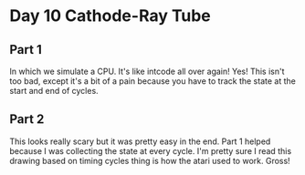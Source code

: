 # Day 10 Cathode-Ray Tube

## Part 1

In which we simulate a CPU. It's like intcode all over again! Yes! This isn't too bad, except it's a bit of a pain because you have to track the state at the start and end of cycles.

## Part 2

This looks really scary but it was pretty easy in the end. Part 1 helped because I was collecting the state at every cycle. I'm pretty sure I read this drawing based on timing cycles thing is how the atari used to work. Gross!